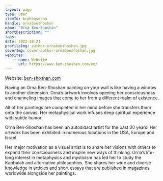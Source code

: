 ```yaml
---
layout: page
type: user
itemId: bcphbqsorna
handle: ornabenshoshan
name: "Orna Ben-Shoshan"
shortDescription: ""
tags:
date: 2022-10-21
profileImg: author-ornabenshoshan.jpg
coverImg: cover-author-ornabenshoshan.jpg
websites:
    - name: Website
      url: https://www.ben-shoshan.com/en/
---
```


Website: [ben-shoshan.com](https://www.ben-shoshan.com/en/)

Having an Orna Ben-Shoshan painting on your wall is like having a window to another dimension. Orna’s artwork involves opening her consciousness and channeling images that come to her from a different realm of existence.

All of her paintings are completed in her mind before she transfers them onto the canvas. Her metaphysical work infuses deep spiritual experience with subtle humor.

Orna Ben-Shoshan has been an autodidact artist for the past 30 years. Her artwork has been exhibited in numerous locations in the USA, Europe and Israel.

Her major motivation as a visual artist is to share her visions with others to expand their consciousness and inspire new ways of thinking. Orna’s life-long interest in metaphysics and mysticism has led her to study the Kabbalah and alternative philosophies. She shares her wide and diverse knowledge in articles and short essays that are published in magazines worldwide alongside her paintings.
